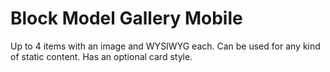 # Block Model Gallery Mobile

Up to 4 items with an image and WYSIWYG each. Can be used for any kind of static content. Has an optional card style.
